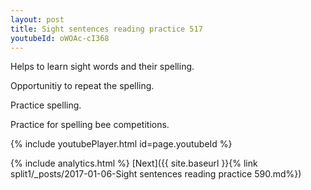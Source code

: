 ```yaml
---
layout: post
title: Sight sentences reading practice 517
youtubeId: oWOAc-cI368
---
```

 
 
Helps to learn sight words and their spelling.

Opportunitiy to repeat the spelling. 

Practice spelling. 
 
Practice for spelling bee competitions. 
 
{% include youtubePlayer.html id=page.youtubeId %}
 
 
{% include analytics.html %} 
[Next]({{ site.baseurl }}{% link  split1/_posts/2017-01-06-Sight sentences reading practice 590.md%})
 
